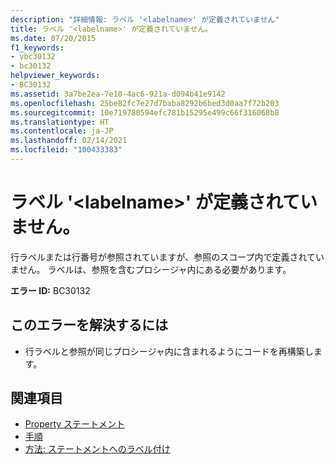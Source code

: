 ```yaml
---
description: "詳細情報: ラベル '<labelname>' が定義されていません"
title: ラベル '<labelname>' が定義されていません。
ms.date: 07/20/2015
f1_keywords:
- vbc30132
- bc30132
helpviewer_keywords:
- BC30132
ms.assetid: 3a7be2ea-7e10-4ac6-921a-d094b41e9142
ms.openlocfilehash: 25be82fc7e27d7baba8292b6bed3d0aa7f72b203
ms.sourcegitcommit: 10e719780594efc781b15295e499c66f316068b8
ms.translationtype: HT
ms.contentlocale: ja-JP
ms.lasthandoff: 02/14/2021
ms.locfileid: "100433383"
---
```

# <a name="label-labelname-is-not-defined"></a>ラベル '\<labelname>' が定義されていません。

行ラベルまたは行番号が参照されていますが、参照のスコープ内で定義されていません。 ラベルは、参照を含むプロシージャ内にある必要があります。  
  
 **エラー ID:** BC30132  
  
## <a name="to-correct-this-error"></a>このエラーを解決するには  
  
- 行ラベルと参照が同じプロシージャ内に含まれるようにコードを再構築します。  
  
## <a name="see-also"></a>関連項目

- [Property ステートメント](../language-reference/statements/property-statement.md)
- [手順](../programming-guide/language-features/procedures/index.md)
- [方法: ステートメントへのラベル付け](../programming-guide/program-structure/how-to-label-statements.md)
